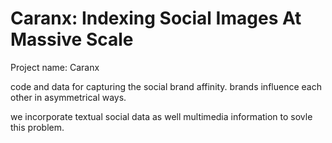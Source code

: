 Caranx: Indexing Social Images At Massive Scale
========================
Project name: Caranx

code and data for capturing the social brand affinity. brands influence each other in asymmetrical ways.

we incorporate textual social data as well multimedia information to sovle this problem.
